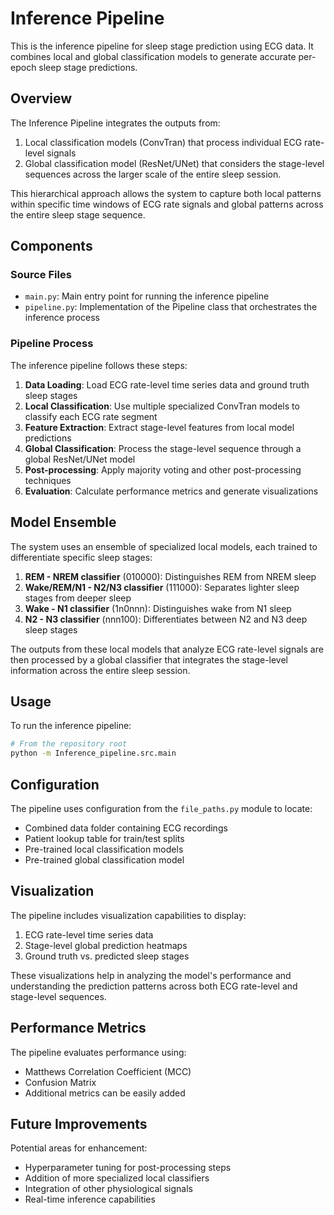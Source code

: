 # Inference Pipeline

This is the inference pipeline for sleep stage prediction using ECG data. It combines local and global classification models to generate accurate per-epoch sleep stage predictions.

## Overview

The Inference Pipeline integrates the outputs from:
1. Local classification models (ConvTran) that process individual ECG rate-level signals
2. Global classification model (ResNet/UNet) that considers the stage-level sequences across the larger scale of the entire sleep session.

This hierarchical approach allows the system to capture both local patterns within specific time windows of ECG rate signals and global patterns across the entire sleep stage sequence.

## Components

### Source Files

- `main.py`: Main entry point for running the inference pipeline
- `pipeline.py`: Implementation of the Pipeline class that orchestrates the inference process

### Pipeline Process

The inference pipeline follows these steps:

1. **Data Loading**: Load ECG rate-level time series data and ground truth sleep stages
2. **Local Classification**: Use multiple specialized ConvTran models to classify each ECG rate segment
3. **Feature Extraction**: Extract stage-level features from local model predictions
4. **Global Classification**: Process the stage-level sequence through a global ResNet/UNet model
5. **Post-processing**: Apply majority voting and other post-processing techniques
6. **Evaluation**: Calculate performance metrics and generate visualizations

## Model Ensemble

The system uses an ensemble of specialized local models, each trained to differentiate specific sleep stages:

1. **REM - NREM classifier** (010000): Distinguishes REM from NREM sleep
2. **Wake/REM/N1 - N2/N3 classifier** (111000): Separates lighter sleep stages from deeper sleep
3. **Wake - N1 classifier** (1n0nnn): Distinguishes wake from N1 sleep
4. **N2 - N3 classifier** (nnn100): Differentiates between N2 and N3 deep sleep stages

The outputs from these local models that analyze ECG rate-level signals are then processed by a global classifier that integrates the stage-level information across the entire sleep session.

## Usage

To run the inference pipeline:

```bash
# From the repository root
python -m Inference_pipeline.src.main
```

## Configuration

The pipeline uses configuration from the `file_paths.py` module to locate:

- Combined data folder containing ECG recordings
- Patient lookup table for train/test splits
- Pre-trained local classification models
- Pre-trained global classification model

## Visualization

The pipeline includes visualization capabilities to display:

1. ECG rate-level time series data
2. Stage-level global prediction heatmaps
3. Ground truth vs. predicted sleep stages

These visualizations help in analyzing the model's performance and understanding the prediction patterns across both ECG rate-level and stage-level sequences.

## Performance Metrics

The pipeline evaluates performance using:

- Matthews Correlation Coefficient (MCC)
- Confusion Matrix
- Additional metrics can be easily added

## Future Improvements

Potential areas for enhancement:

- Hyperparameter tuning for post-processing steps
- Addition of more specialized local classifiers
- Integration of other physiological signals
- Real-time inference capabilities
